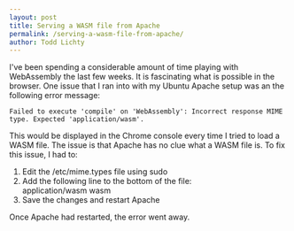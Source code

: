 ```yaml
---
layout: post
title: Serving a WASM file from Apache
permalink: /serving-a-wasm-file-from-apache/
author: Todd Lichty
---
```

<p>I've been spending a considerable amount of time playing with WebAssembly the last few weeks. It is fascinating what is possible in the browser. One issue that I ran into with my Ubuntu Apache setup was an the following error message:</p><!--kg-card-begin: markdown--><p><code>Failed to execute 'compile' on 'WebAssembly': Incorrect response MIME type. Expected 'application/wasm'.</code></p>
<!--kg-card-end: markdown--><p>This would be displayed in the Chrome console every time I tried to load a WASM file. The issue is that Apache has no clue what a WASM file is. To fix this issue, I had to:</p><!--kg-card-begin: html--><ol>
    <li>Edit the /etc/mime.types file using sudo</li>
    <li>Add the following line to the bottom of the file:<br>
        application/wasm     wasm</li>
    <li>Save the changes and restart Apache</li>
</ol><!--kg-card-end: html--><p>Once Apache had restarted, the error went away.</p>